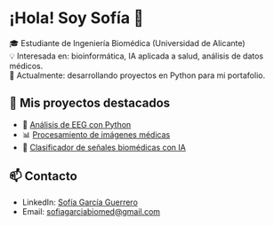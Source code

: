 # ¡Hola! Soy Sofía 👋
🎓 Estudiante de Ingeniería Biomédica (Universidad de Alicante)  
💡 Interesada en: bioinformática, IA aplicada a salud, análisis de datos médicos.  
🚀 Actualmente: desarrollando proyectos en Python para mi portafolio.  

## 🔬 Mis proyectos destacados
- 🧠 [Análisis de EEG con Python](link)
- 📊 [Procesamiento de imágenes médicas](link)
- 🤖 [Clasificador de señales biomédicas con IA](link)

## 📫 Contacto
- LinkedIn: [Sofía García Guerrero](link)  
- Email: sofiagarciabiomed@gmail.com

